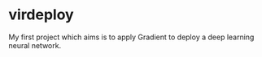 # virdeploy
My first project which aims is to apply Gradient to deploy a deep learning neural network.
